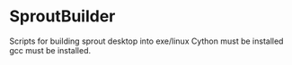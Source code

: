 # SproutBuilder
Scripts for building sprout desktop into exe/linux
Cython must be installed gcc must be installed.

